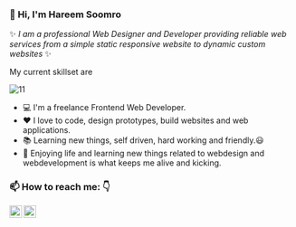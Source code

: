 ### 🙋 Hi, I'm Hareem Soomro
✨ _I am a professional Web Designer and Developer providing reliable web services from a simple static responsive website to dynamic custom websites_ ✨

My current skillset are


![11](https://user-images.githubusercontent.com/67511197/133942524-2dec8a5a-6ee7-499b-b05e-a81dd8a4123e.PNG)


- 💻 I'm a freelance Frontend Web Developer.
- ❤️ I love to code, design prototypes, build websites and web applications.
- 📚 Learning new things, self driven, hard working and friendly.😃
- 🌷 Enjoying life and learning new things related to webdesign and webdevelopment is what keeps me alive and kicking.


### 📫 How to reach me:  :point_down:
[<img align="left" alt="Hareem | LinkedIn" width="22px" src="https://cdn.jsdelivr.net/npm/simple-icons@v3/icons/linkedin.svg" />][linkedin]
[<img align="left" alt="Hareem | facebook" width="22px" src="https://cdn.jsdelivr.net/npm/simple-icons@v3/icons/facebook.svg" />][facebook]

[linkedin]: https://www.linkedin.com/in/hareem-soomro-478794200/
[facebook]: https://www.facebook.com/hareem.soomro.7/
